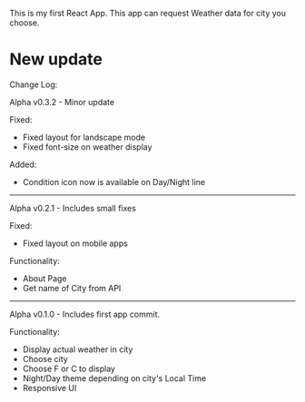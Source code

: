 This is my first React App. This app can request Weather data for city you choose.

# New update

Change Log:

Alpha v0.3.2 - Minor update

Fixed:

- Fixed layout for landscape mode
- Fixed font-size on weather display

Added:

- Condition icon now is available on Day/Night line

---

Alpha v0.2.1 - Includes small fixes

Fixed:

- Fixed layout on mobile apps

Functionality:

- About Page
- Get name of City from API

---

Alpha v0.1.0 - Includes first app commit.

Functionality:

- Display actual weather in city
- Choose city
- Choose F or C to display
- Night/Day theme depending on city's Local Time
- Responsive UI
